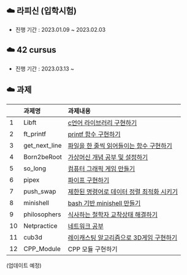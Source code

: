 ## ☁️ 라피신 (입학시험)
- 진행 기간 : 2023.01.09 ~ 2023.02.03
  
## ☁️ 42 cursus

- 진행 기간 : 2023.03.13 ~

## ☁️ 과제
||과제명|과제내용|
|:---|:---|:---|
|1|Libft|[c언어 라이브러리 구현하기](42cursus/Libft/README.md)|
|2|ft_printf|[printf 함수 구현하기](42cursus/ft_printf/README.md)|
|3|get_next_line|[파일을 한 줄씩 읽어들이는 함수 구현하기](42cursus/get_next_line/README.md)|
|4|Born2beRoot|[가상머신 개념 공부 및 설정하기](42cursus/born2beroot/born2beroot.md)|
|5|so_long|[컴퓨터 그래픽 게임 만들기](42cursus/so_long/README.md)|
|6|pipex|[파이프 구현하기](42cursus/pipex/README.md)|
|7|push_swap|[제한된 명령어로 데이터 정렬 최적화 시키기](42cursus/push_swap/README.md)|
|8|minishell|[bash 기반 minishell 만들기](https://github.com/dpfls0922/minishell.git)|
|9|philosophers|[식사하는 철학자 교착상태 해결하기](42cursus/philosophers/README.md)|
|10|Netpractice|[네트워크 공부](42cursus/NetPractice/README.md)|
|11|cub3d|[레이캐스팅 알고리즘으로 3D게임 구현하기](https://github.com/dpfls0922/42-cub3d.git)|
|12|CPP_Module|CPP 모듈 구현하기|
 
(업데이트 예정)
